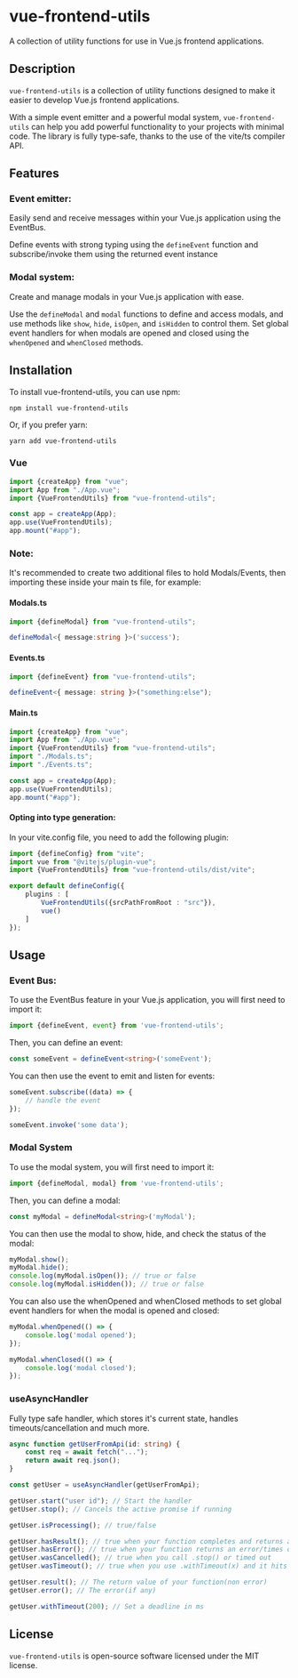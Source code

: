 # vue-frontend-utils

A collection of utility functions for use in Vue.js frontend applications.

## Description

`vue-frontend-utils` is a collection of utility functions designed to make it easier to develop Vue.js frontend applications.

With a simple event emitter and a powerful modal system, `vue-frontend-utils` can help you add powerful functionality to your projects with minimal code. The library is fully type-safe, thanks to the
use of the vite/ts compiler API.

## Features

### Event emitter:

Easily send and receive messages within your Vue.js application using the EventBus. 

Define events with strong typing using the `defineEvent` function and subscribe/invoke them using the returned event instance

### Modal system:

Create and manage modals in your Vue.js application with ease. 

Use the `defineModal` and `modal` functions to define and access modals, and use methods like `show`, `hide`, `isOpen`, and `isHidden` to control them. 
Set global event handlers for when modals are opened and closed using the `whenOpened` and `whenClosed` methods.

## Installation

To install vue-frontend-utils, you can use npm:

```shell
npm install vue-frontend-utils
```

Or, if you prefer yarn:

```shell
yarn add vue-frontend-utils
```

### Vue

```typescript
import {createApp} from "vue";
import App from "./App.vue";
import {VueFrontendUtils} from "vue-frontend-utils";

const app = createApp(App);
app.use(VueFrontendUtils);
app.mount("#app");
```

### Note:
It's recommended to create two additional files to hold Modals/Events, then importing these inside your main ts file, for example:

#### Modals.ts
```typescript
import {defineModal} from "vue-frontend-utils";

defineModal<{ message:string }>('success');
```
#### Events.ts
```typescript
import {defineEvent} from "vue-frontend-utils";

defineEvent<{ message: string }>("something:else");
```

#### Main.ts
```typescript
import {createApp} from "vue";
import App from "./App.vue";
import {VueFrontendUtils} from "vue-frontend-utils";
import "./Modals.ts";
import "./Events.ts";

const app = createApp(App);
app.use(VueFrontendUtils);
app.mount("#app");
```

#### Opting into type generation:

In your vite.config file, you need to add the following plugin:

```typescript
import {defineConfig} from "vite";
import vue from "@vitejs/plugin-vue";
import {VueFrontendUtils} from "vue-frontend-utils/dist/vite";

export default defineConfig({
	plugins : [
		VueFrontendUtils({srcPathFromRoot : "src"}),
		vue()
	]
});
```


## Usage

### Event Bus:

To use the EventBus feature in your Vue.js application, you will first need to import it:

```typescript 
import {defineEvent, event} from 'vue-frontend-utils';
```

Then, you can define an event:

```typescript 
const someEvent = defineEvent<string>('someEvent');
```

You can then use the event to emit and listen for events:

```typescript 
someEvent.subscribe((data) => {
	// handle the event
});

someEvent.invoke('some data');
```

### Modal System

To use the modal system, you will first need to import it:

```typescript 
import {defineModal, modal} from 'vue-frontend-utils';
```

Then, you can define a modal:

```typescript 
const myModal = defineModal<string>('myModal');
```

You can then use the modal to show, hide, and check the status of the modal:

```typescript 
myModal.show();
myModal.hide();
console.log(myModal.isOpen()); // true or false
console.log(myModal.isHidden()); // true or false
```

You can also use the whenOpened and whenClosed methods to set global event handlers for when the modal is opened and closed:

```typescript 
myModal.whenOpened(() => {
	console.log('modal opened');
});

myModal.whenClosed(() => {
	console.log('modal closed');
});
```

### useAsyncHandler

Fully type safe handler, which stores it's current state, handles timeouts/cancellation and much more. 

```typescript
async function getUserFromApi(id: string) {
	const req = await fetch("...");
	return await req.json();
}

const getUser = useAsyncHandler(getUserFromApi);

getUser.start("user id"); // Start the handler
getUser.stop(); // Cancels the active promise if running

getUser.isProcessing(); // true/false

getUser.hasResult(); // true when your function completes and returns a value(non error)
getUser.hasError(); // true when your function returns an error/times out or you call .stop()
getUser.wasCancelled(); // true when you call .stop() or timed out
getUser.wasTimeout(); // true when you use .withTimeout(x) and it hits the deadline

getUser.result(); // The return value of your function(non error)
getUser.error(); // The error(if any)

getUser.withTimeout(200); // Set a deadline in ms

```

## License

`vue-frontend-utils` is open-source software licensed under the MIT license.
